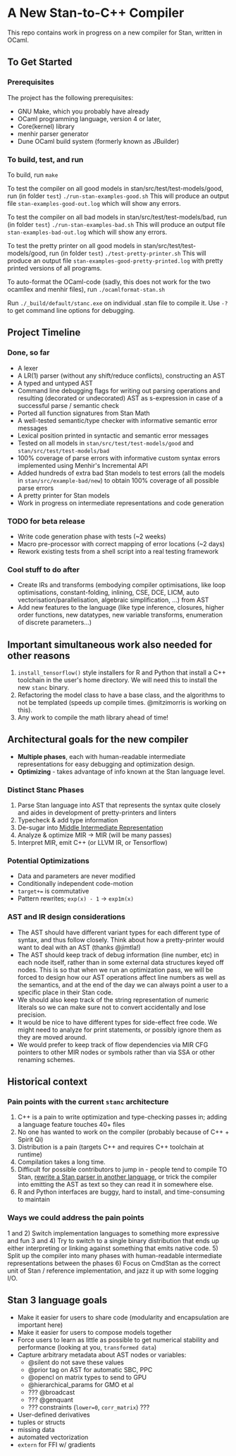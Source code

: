 # A New Stan-to-C++ Compiler
This repo contains work in progress on a new compiler for Stan, written in OCaml.

## To Get Started
### Prerequisites
The project has the following prerequisites:
- GNU Make, which you probably have already
- OCaml programming language, version 4 or later,
- Core(kernel) library
- menhir parser generator
- Dune OCaml build system (formerly known as JBuilder)

### To build, test, and run
To build, run
`
make
`

To test the compiler on all good models in stan/src/test/test-models/good, run (in folder `test`)
`
./run-stan-examples-good.sh
`
This will produce an output file `stan-examples-good-out.log` which will show any errors.

To test the compiler on all bad models in stan/src/test/test-models/bad, run (in folder `test`)
`
./run-stan-examples-bad.sh
`
This will produce an output file `stan-examples-bad-out.log` which will show any errors.

To test the pretty printer on all good models in stan/src/test/test-models/good, run (in folder `test`)
`
./test-pretty-printer.sh
`
This will produce an output file `stan-examples-good-pretty-printed.log` with pretty printed versions of all programs.

To auto-format the OCaml-code (sadly, this does not work for the two ocamllex and menhir files), run 
`
./ocamlformat-stan.sh
`

Run `./_build/default/stanc.exe` on individual .stan file to compile it. Use `-?` to get command line options for debugging.

## Project Timeline
### Done, so far
- A lexer
- A LR(1) parser (without any shift/reduce conflicts), constructing an AST
- A typed and untyped AST
- Command line debugging flags for writing out parsing operations and resulting (decorated or undecorated) AST as s-expression in case of a successful parse / semantic check
- Ported all function signatures from Stan Math
- A well-tested semantic/type checker with informative semantic error messages
- Lexical position printed in syntactic and semantic error messages
- Tested on all models in `stan/src/test/test-models/good` and `stan/src/test/test-models/bad`
- 100% coverage of parse errors with informative custom syntax errors implemented using Menhir's Incremental API
- Added hundreds of extra bad Stan models to test errors (all the models in `stan/src/example-bad/new`) to obtain 100% coverage of all possible parse errors
- A pretty printer for Stan models
- Work in progress on intermediate representations and code generation

### TODO for beta release
- Write code generation phase with tests (~2 weeks)
- Macro pre-processor with correct mapping of error locations (~2 days)
- Rework existing tests from a shell script into a real testing framework

### Cool stuff to do after
- Create IRs and transforms (embodying compiler optimisations, like loop optimisations, constant-folding, inlining, CSE, DCE, LICM, auto vectorisation/parallelisation, algebraic simplification, ...) from AST
- Add new features to the language (like type inference, closures, higher order functions, new datatypes, new variable transforms, enumeration of discrete parameters...)


## Important simultaneous work also needed for other reasons
1. `install_tensorflow()` style installers for R and Python that install a C++ toolchain in the user's home directory. We will need this to install the new `stanc` binary.
1. Refactoring the model class to have a base class, and the algorithms to not be templated (speeds up compile times. @mitzimorris is working on this).
1. Any work to compile the math library ahead of time!


## Architectural goals for the new compiler
* **Multiple phases**, each with human-readable intermediate representations for easy debugging and optimization design.
* **Optimizing** - takes advantage of info known at the Stan language level.

### Distinct Stanc Phases
1. Parse Stan language into AST that represents the syntax quite closely and aides in development of pretty-printers and linters
1. Typecheck & add type information
1. De-sugar into [Middle Intermediate Representation](https://blog.rust-lang.org/2016/04/19/MIR.html)
1. Analyze & optimize MIR -> MIR (will be many passes)
1. Interpret MIR, emit C++ (or LLVM IR, or Tensorflow)

### Potential Optimizations
* Data and parameters are never modified
* Conditionally independent code-motion
* `target+=` is commutative
* Pattern rewrites; `exp(x) - 1` -> `exp1m(x)`

### AST and IR design considerations
* The AST should have different variant types for each different type of syntax, and thus follow closely. Think about how a pretty-printer would want to deal with an AST (thanks @jimtla!)
* The AST should keep track of debug information (line number, etc) in each node itself, rather than in some external data structures keyed off nodes.
This is so that when we run an optimization pass, we will be forced to design how our AST operations affect line numbers as well as the semantics, and at the end of the day we can always point a user to a specific place in their Stan code.
* We should also keep track of the string representation of numeric literals so we can make sure not to convert accidentally and lose precision.
* It would be nice to have different types for side-effect free code. We might need to analyze for print statements, or possibly ignore them as they are moved around.
* We would prefer to keep track of flow dependencies via MIR CFG pointers to other MIR nodes or symbols rather than via SSA or other renaming schemes.

## Historical context

### Pain points with the current `stanc` architecture
1. C++ is a pain to write optimization and type-checking passes in; adding a language feature touches 40+ files
2. No one has wanted to work on the compiler (probably because of C++ + Spirit Qi)
3. Distribution is a pain (targets C++ and requires C++ toolchain at runtime)
4. Compilation takes a long time.
5. Difficult for possible contributors to jump in - people tend to compile TO Stan, [rewrite a Stan parser in another language](https://github.com/deepppl/yaps/blob/master/yaps/stan.g4), or trick the compiler into emitting the AST as text so they can read it in somewhere else.
6. R and Python interfaces are buggy, hard to install, and time-consuming to maintain

### Ways we could address the pain points
1 and 2) Switch implementation languages to something more expressive and fun
3 and 4) Try to switch to a single binary distribution that ends up either interpreting or linking against something that emits native code.
5) Split up the compiler into many phases with human-readable intermediate representations between the phases
6) Focus on CmdStan as the correct unit of Stan / reference implementation, and jazz it up with some logging I/O.


## Stan 3 language goals
* Make it easier for users to share code (modularity and encapsulation are important here)
* Make it easier for users to compose models together
* Force users to learn as little as possible to get numerical stability and performance (looking at you, `transformed data`)
* Capture arbitrary metadata about AST nodes or variables:
    - @silent do not save these values
    - @prior tag on AST for automatic SBC, PPC
    - @opencl on matrix types to send to GPU
    - @hierarchical_params for GMO et al
    - ??? @broadcast
    - ??? @genquant
    - ??? constraints (`lower=0`, `corr_matrix`) ???
* User-defined derivatives
* tuples or structs
* missing data
* automated vectorization
* `extern` for FFI w/ gradients
